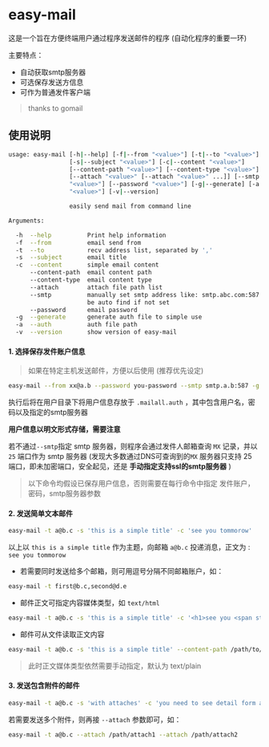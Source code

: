 # easy-mail

这是一个旨在方便终端用户通过程序发送邮件的程序 (自动化程序的重要一环)

主要特点：

* 自动获取smtp服务器
* 可选保存发送方信息
* 可作为普通发件客户端

> thanks to gomail

## 使用说明

```bash
usage: easy-mail [-h|--help] [-f|--from "<value>"] [-t|--to "<value>"]
                 [-s|--subject "<value>"] [-c|--content "<value>"]
                 [--content-path "<value>"] [--content-type "<value>"]
                 [--attach "<value>" [--attach "<value>" ...]] [--smtp
                 "<value>"] [--password "<value>"] [-g|--generate] [-a|--auth
                 "<value>"] [-v|--version]

                 easily send mail from command line

Arguments:

  -h  --help          Print help information
  -f  --from          email send from
  -t  --to            recv address list, separated by ','
  -s  --subject       email title
  -c  --content       simple email content
      --content-path  email content path
      --content-type  email content type
      --attach        attach file path list
      --smtp          manually set smtp address like: smtp.abc.com:587 it can
                      be auto find if not set
      --password      email password
  -g  --generate      generate auth file to simple use
  -a  --auth          auth file path
  -v  --version       show version of easy-mail
```

#### 1. 选择保存发件账户信息

> 如果在特定主机发送邮件，方便以后使用 (推荐优先设定)

```bash
easy-mail --from xx@a.b --password you-password --smtp smtp.a.b:587 -g
```

执行后将在用户目录下将用户信息存放于 `.mailall.auth` ，其中包含用户名，密码以及指定的smtp服务器

__用户信息以明文形式存储，需要注意__

若不通过`--smtp`指定 smtp 服务器，则程序会通过发件人邮箱查询 `MX` 记录，并以 `25` 端口作为 smtp 服务器 (发现大多数通过DNS可查询到的`MX` 服务器只支持 25 端口，即未加密端口，安全起见，还是 __手动指定支持ssl的smtp服务器__ )

> 以下命令均假设已保存用户信息，否则需要在每行命令中指定 发件账户，密码，smtp服务器参数

#### 2. 发送简单文本邮件

```bash
easy-mail -t a@b.c -s 'this is a simple title' -c 'see you tommorow'
```

以上以 `this is a simple title` 作为主题，向邮箱 `a@b.c` 投递消息，正文为 : `see you tommorow`

* 若需要同时发送给多个邮箱，则可用逗号分隔不同邮箱账户，如：

```bash
easy-mail -t first@b.c,second@d.e
```

* 邮件正文可指定内容媒体类型，如 `text/html`

```bash
easy-mail -t a@b.c -s 'this is a simple title' -c '<h1>see you <span style="color: red">tommorow</span></h1>' --content-type text/html
```

* 邮件可从文件读取正文内容

```bash
easy-mail -t a@b.c -s 'this is a simple title' --content-path /path/to/file
```

> 此时正文媒体类型依然需要手动指定，默认为 text/plain

#### 3. 发送包含附件的邮件

```bash
easy-mail -t a@b.c -s 'with attaches' -c 'you need to see detail form attaches' --attach /path/attach
```

若需要发送多个附件，则再接 `--attach` 参数即可，如：

```bash
easy-mail -t a@b.c --attach /path/attach1 --attach /path/attach2
```

